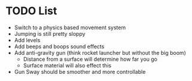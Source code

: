 # TODO List 

 * Switch to a physics based movement system 
 * Jumping is still pretty sloppy 
 * Add levels 
 * Add beeps and boops sound effects 
 * Add anti-gravity gun (think rocket launcher but without the big boom)
    * Distance from a surface will determine how far you go 
    * Surface material will also effect this
 * Gun Sway should be smoother and more controllable